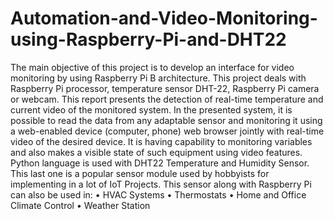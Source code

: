 # Automation-and-Video-Monitoring-using-Raspberry-Pi-and-DHT22
The main objective of this project is to develop an interface for video monitoring by using Raspberry Pi B architecture. This project deals with Raspberry Pi processor, temperature sensor DHT-22, Raspberry Pi camera or webcam. This report presents the detection of real-time temperature and current video of the monitored system. In the presented system, it is possible to read the data from any adaptable sensor and monitoring it using a web-enabled device (computer, phone) web browser jointly with real-time video of the desired device. It is having capability to monitoring variables and also makes a visible state of such equipment using video features. Python language is used with DHT22 Temperature and Humidity Sensor. This last one is a popular sensor module used by hobbyists for implementing in a lot of IoT Projects. This sensor along with Raspberry Pi can also be used in: •	HVAC Systems •	Thermostats •	Home and Office Climate Control •	Weather Station
